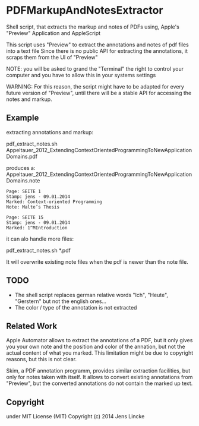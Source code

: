 # PDFMarkupAndNotesExtractor

Shell script, that extracts the markup and notes of PDFs using, Apple's "Preview" Application and AppleScript

This script uses "Preview" to extract the annotations and notes of pdf files into a text file
Since there is no public API for extracting the annotations, it scraps them from the UI of "Preview"

NOTE: you will be asked to grand the "Terminal" the right to control your computer 
       and you have to allow this in your systems settings

WARNING: For this reason, the script might have to be adapted for every future version of "Preview", until there will be a stable API for accessing the notes and markup.


## Example


extracting annotations and markup:

  pdf_extract_notes.sh  Appeltauer_2012_ExtendingContextOrientedProgrammingToNewApplicationDomains.pdf 

produces a:
  Appeltauer_2012_ExtendingContextOrientedProgrammingToNewApplicationDomains.note

```
Page: SEITE 1
Stamp: jens - 09.01.2014
Marked: Context-oriented Programming 
Note: Malte’s Thesis

Page: SEITE 15
Stamp: jens - 09.01.2014
Marked: 1^MIntroduction
```

it can alo handle more files:

  pdf_extract_notes.sh  *.pdf 

It will overwrite existing note files when the pdf is newer than the note file. 

## TODO

 - The shell script replaces german relative words "Ich", "Heute", "Gerstern" but not the english ones... 
 - The color / type of the annotation is not extracted


## Related Work

Apple Automator allows to extract the annotations of a PDF, but it only gives you your own note and the position and color of the annation, but not the actual content of what you marked. This limitation might be due to copyright reasons, but this is not clear. 

Skim, a PDF annotation programm, provides similar extraction facilities, but only for notes taken with itself. It allows to convert existing annotations from "Preview", but the converted annotations do not contain the marked up text. 

## Copyright 
under MIT License (MIT)
Copyright (c) 2014 Jens Lincke

